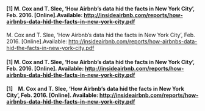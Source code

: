 #### [1] M. Cox and T. Slee, ‘How Airbnb’s data hid the facts in New York City’, Feb. 2016. [Online].Available: http://insideairbnb.com/reports/how-airbnbs-data-hid-the-facts-in-new-york-city.pdf

<a>    M. Cox and T. Slee, ‘How Airbnb’s data hid the facts in New York City’, Feb. 2016. [Online].Available: http://insideairbnb.com/reports/how-airbnbs-data-hid-the-facts-in-new-york-city.pdf</a>

#### [1] M. Cox and T. Slee, ‘How Airbnb’s data hid the facts in New York City’, Feb. 2016. [Online]. Available: http://insideairbnb.com/reports/how-airbnbs-data-hid-the-facts-in-new-york-city.pdf
#### [1]&emsp;M. Cox and T. Slee, ‘How Airbnb’s data hid the facts in New York City’, Feb. 2016. [Online]. Available: http://insideairbnb.com/reports/how-airbnbs-data-hid-the-facts-in-new-york-city.pdf
